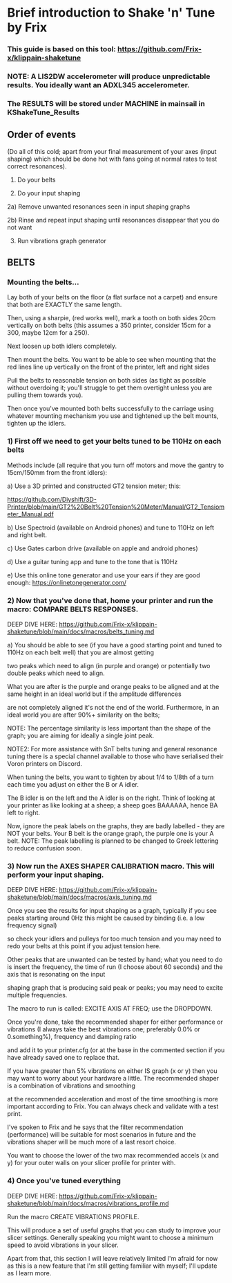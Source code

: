 # Brief introduction to Shake 'n' Tune by Frix

### This guide is based on this tool: https://github.com/Frix-x/klippain-shaketune

### NOTE: A LIS2DW accelerometer will produce unpredictable results.  You ideally want an ADXL345 accelerometer.

### The RESULTS will be stored under MACHINE in mainsail in KShakeTune_Results 

## Order of events

(Do all of this cold; apart from your final measurement of your axes (input shaping) which should be done hot with fans going at normal rates to test correct resonances).

1) Do your belts

2) Do your input shaping

2a) Remove unwanted resonances seen in input shaping graphs

2b) Rinse and repeat input shaping until resonances disappear that you do not want

3) Run vibrations graph generator

## BELTS

### Mounting the belts...

Lay both of your belts on the floor (a flat surface not a carpet) and ensure that both are EXACTLY the same length.

Then, using a sharpie, (red works well), mark a tooth on both sides 20cm vertically on both belts (this assumes a 350 printer, consider 15cm for a 300, maybe 12cm for a 250).

Next loosen up both idlers completely.

Then mount the belts.  You want to be able to see when mounting that the red lines line up vertically on the front of the printer, left and right sides

Pull the belts to reasonable tension on both sides (as tight as possible without overdoing it; you'll struggle to get them overtight unless you are pulling them towards you).

Then once you've mounted both belts successfully to the carriage using whatever mounting mechanism you use and tightened up the belt mounts, tighten up the idlers.

### 1) First off we need to get your belts tuned to be 110Hz on each belts

Methods include (all require that you turn off motors and move the gantry to 15cm/150mm from the front idlers):

a) Use a 3D printed and constructed GT2 tension meter; this: 

https://github.com/Diyshift/3D-Printer/blob/main/GT2%20Belt%20Tension%20Meter/Manual/GT2_Tensiometer_Manual.pdf

b) Use Spectroid (available on Android phones) and tune to 110Hz on left and right belt.

c) Use Gates carbon drive (available on apple and android phones)

d) Use a guitar tuning app and tune to the tone that is 110Hz

e) Use this online tone generator and use your ears if they are good enough: https://onlinetonegenerator.com/

### 2) Now that you've done that, home your printer and run the macro: COMPARE BELTS RESPONSES.

DEEP DIVE HERE: https://github.com/Frix-x/klippain-shaketune/blob/main/docs/macros/belts_tuning.md

a) You should be able to see (if you have a good starting point and tuned to 110Hz on each belt well) that you are almost getting 

two peaks which need to align (in purple and orange) or potentially two double peaks which need to align.

What you are after is the purple and orange peaks to be aligned and at the same height in an ideal world but if the amplitude differences

are not completely aligned it's not the end of the world.  Furthermore, in an ideal world you are after 90%+ similarity on the belts;

NOTE: The percentage similarity is less important than the shape of the graph; you are aiming for ideally a single joint peak.

NOTE2: For more assistance with SnT belts tuning and general resonance tuning there is a special channel available to those who have serialised their Voron printers on Discord.

When tuning the belts, you want to tighten by about 1/4 to 1/8th of a turn each time you adjust on either the B or A idler.

The B idler is on the left and the A idler is on the right.  Think of looking at your printer as like looking at a sheep; a sheep goes BAAAAAA, hence BA left to right.

Now, ignore the peak labels on the graphs, they are badly labelled - they are NOT your belts.  Your B belt is the orange graph, the purple one is your A belt.
NOTE: The peak labelling is planned to be changed to Greek lettering to reduce confusion soon.

### 3) Now run the AXES SHAPER CALIBRATION macro.  This will perform your input shaping.

DEEP DIVE HERE: https://github.com/Frix-x/klippain-shaketune/blob/main/docs/macros/axis_tuning.md

Once you see the results for input shaping as a graph, typically if you see peaks starting around 0Hz this might be caused by binding (i.e. a low frequency signal) 

so check your idlers and pulleys for too much tension and you may need to redo your belts at this point if you adjust tension here.

Other peaks that are unwanted can be tested by hand; what you need to do is insert the frequency, the time of run (I choose about 60 seconds) and the axis that is resonating on the input 

shaping graph that is producing said peak or peaks; you may need to excite multiple frequencies.

The macro to run is called: EXCITE AXIS AT FREQ; use the DROPDOWN.

Once you're done, take the recommended shaper for either performance or vibrations (I always take the best vibrations one; preferably 0.0% or 0.something%), frequency and damping ratio 

and add it to your printer.cfg (or at the base in the commented section if you have already saved one to replace that.

If you have greater than 5% vibrations on either IS graph (x or y) then you may want to worry about your hardware a little.  The recommended shaper is a combination of vibrations and smoothing 

at the recommended acceleration and most of the time smoothing is more important according to Frix.  You can always check and validate with a test print.

I've spoken to Frix and he says that the filter recommendation (performance) will be suitable for most scenarios in future and the vibrations shaper will be much more of a last resort choice.

You want to choose the lower of the two max recommended accels (x and y) for your outer walls on your slicer profile for printer with.

### 4) Once you've tuned everything

DEEP DIVE HERE: https://github.com/Frix-x/klippain-shaketune/blob/main/docs/macros/vibrations_profile.md

Run the macro CREATE VIBRATIONS PROFILE.

This will produce a set of useful graphs that you can study to improve your slicer settings.  Generally speaking you might want to choose a minimum speed to avoid vibrations in your slicer.

Apart from that, this section I will leave relatively limited I'm afraid for now as this is a new feature that I'm still getting familiar with myself; I'll update as I learn more.
